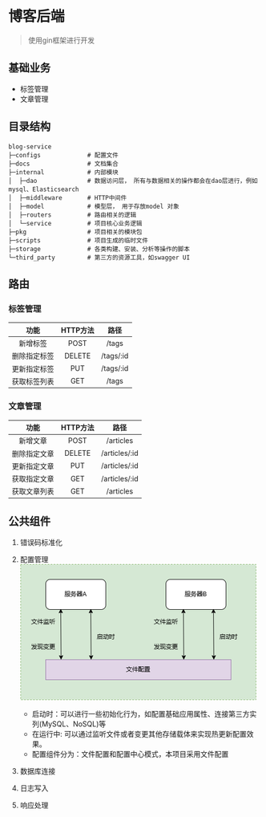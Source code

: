 
# 博客后端
>使用gin框架进行开发

## 基础业务
+ 标签管理
+ 文章管理

## 目录结构
```shell
blog-service
├─configs             # 配置文件
├─docs                # 文档集合
├─internal            # 内部模块
│  ├─dao              # 数据访问层， 所有与数据相关的操作都会在dao层进行，例如mysql、Elasticsearch
│  ├─middleware       # HTTP中间件
│  ├─model            # 模型层， 用于存放model 对象
│  ├─routers          # 路由相关的逻辑
│  └─service          # 项目核心业务逻辑
├─pkg                 # 项目相关的模块包
├─scripts             # 项目生成的临时文件
├─storage             # 各类构建、安装、分析等操作的脚本
└─third_party         # 第三方的资源工具，如swagger UI
```

## 路由
### 标签管理
|     功能     | HTTP方法 |   路径    |
| :----------: | :------: | :-------: |
|   新增标签   |   POST   |   /tags   |
| 删除指定标签 |  DELETE  | /tags/:id |
| 更新指定标签 |   PUT    | /tags/:id |
| 获取标签列表 |   GET    |   /tags   |


### 文章管理
|     功能     | HTTP方法 |     路径      |
| :----------: | :------: | :-----------: |
|   新增文章   |   POST   |   /articles   |
| 删除指定文章 |  DELETE  | /articles/:id |
| 更新指定文章 |   PUT    | /articles/:id |
| 获取指定文章 |   GET    | /articles/:id |
| 获取文章列表 |   GET    |   /articles   |

## 公共组件

1. 错误码标准化
2. 配置管理
![配置管理](配置管理.drawio.png)

    + 启动时：可以进行一些初始化行为，如配置基础应用属性、连接第三方实列(MySQL、NoSQL)等
    + 在运行中: 可以通过监听文件或者变更其他存储载体来实现热更新配置效果。
    + 配置组件分为：文件配置和配置中心模式，本项目采用文件配置
1. 数据库连接
2. 日志写入
3. 响应处理

